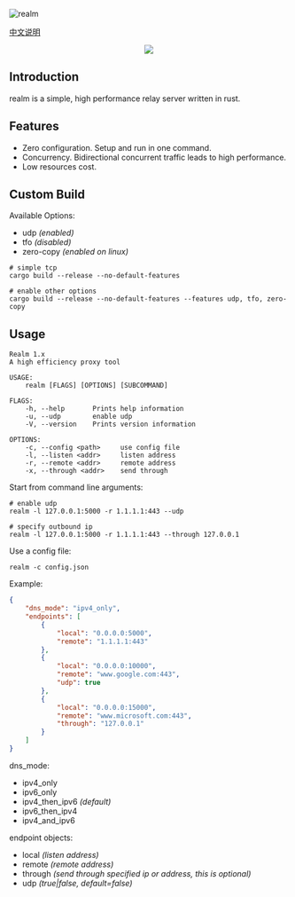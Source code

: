 ![realm](https://github.com/zhboner/realm/workflows/realm/badge.svg)

[中文说明](https://zhb.me/realm)

<p align="center"><img src="https://raw.githubusercontent.com/zhboner/realm/master/realm.png"/></p>

## Introduction

realm is a simple, high performance relay server written in rust.

## Features
- Zero configuration. Setup and run in one command.
- Concurrency. Bidirectional concurrent traffic leads to high performance.
- Low resources cost.

## Custom Build
Available Options:
- udp *(enabled)*
- tfo *(disabled)*
- zero-copy *(enabled on linux)*

```shell
# simple tcp
cargo build --release --no-default-features

# enable other options
cargo build --release --no-default-features --features udp, tfo, zero-copy
```

## Usage
```shell
Realm 1.x
A high efficiency proxy tool

USAGE:
    realm [FLAGS] [OPTIONS] [SUBCOMMAND]

FLAGS:
    -h, --help       Prints help information
    -u, --udp        enable udp
    -V, --version    Prints version information

OPTIONS:
    -c, --config <path>     use config file
    -l, --listen <addr>     listen address
    -r, --remote <addr>     remote address
    -x, --through <addr>    send through
```

Start from command line arguments:
```shell
# enable udp
realm -l 127.0.0.1:5000 -r 1.1.1.1:443 --udp

# specify outbound ip
realm -l 127.0.0.1:5000 -r 1.1.1.1:443 --through 127.0.0.1
```

Use a config file:
```shell
realm -c config.json
```

Example:
```json
{
	"dns_mode": "ipv4_only",
	"endpoints": [
		{
			"local": "0.0.0.0:5000",
			"remote": "1.1.1.1:443"
		},
		{
			"local": "0.0.0.0:10000",
			"remote": "www.google.com:443",
			"udp": true
		},
		{
			"local": "0.0.0.0:15000",
			"remote": "www.microsoft.com:443",
			"through": "127.0.0.1"
		}
	]
}
```
dns_mode:
- ipv4_only
- ipv6_only
- ipv4_then_ipv6 *(default)*
- ipv6_then_ipv4
- ipv4_and_ipv6

endpoint objects:
- local *(listen address)*
- remote *(remote address)*
- through *(send through specified ip or address, this is optional)*
- udp *(true|false, default=false)*